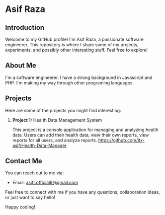 # Asif Raza

## Introduction
Welcome to my GitHub profile! I'm Asif Raza, a passionate software engineerer. This repository is where I share some of my projects, experiments, and possibly other interesting stuff. Feel free to explore!

## About Me
I'm a software engineerer. I have a strong background in Javascript and PHP. I'm making my way through other programing languages. 

## Projects
Here are some of the projects you might find interesting:

1. **Project 1:** Health Data Management System

   This project is a console application for managing and analyzing health data. Users can add their health data, view their own reports, view reports for all users, and analyze reports.
https://github.com/itx-asif/Health-Data-Manager
## Contact Me
You can reach out to me via:

- Email: asifr.official9@gmail.com

Feel free to connect with me if you have any questions, collaboration ideas, or just want to say hello!

Happy coding!
